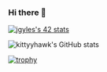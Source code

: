 ### Hi there 👋

<!--
**kiittyhawk/kiittyhawk** is a ✨ _special_ ✨ repository because its `README.md` (this file) appears on your GitHub profile.

Here are some ideas to get you started:

- 🔭 I’m currently working on ...
- 🌱 I’m currently learning ...
- 👯 I’m looking to collaborate on ...
- 🤔 I’m looking for help with ...
- 💬 Ask me about ...
- 📫 How to reach me: ...
- 😄 Pronouns: ...
- ⚡ Fun fact: ...
-->
<a href="https://github.com/JaeSeoKim/badge42"><img src="https://badge42.vercel.app/api/v2/cl394345u012209merytf2tfw/stats?cursusId=21&coalitionId=89" alt="jgyles's 42 stats" /></a>

![kittyyhawk's GitHub stats](https://github-readme-stats.vercel.app/api?username=kiittyhawk&show_icons=true&theme=tokyonight)

[![trophy](https://github-profile-trophy.vercel.app/?username=kiittyhawk&theme=onedark)](https://github.com/ryo-ma/github-profile-trophy)
